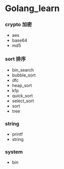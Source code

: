 # Golang_learn

### crypto 加密
- aes
- base64
- md5


### sort 排序
- bin_search
- bubble_sort
- dfc
- heap_sort
- kfp
- quick_sort
- select_sort
- sort
- tree

### string
- printf
- string

### system
- bin